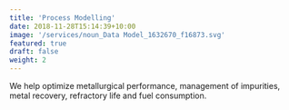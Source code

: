 ```yaml
---
title: '​Process Modelling'
date: 2018-11-28T15:14:39+10:00
image: '/services/noun_Data Model_1632670_f16873.svg'
featured: true
draft: false
weight: 2
---
```


We help optimize metallurgical performance, management of impurities, metal recovery, refractory life and fuel consumption.